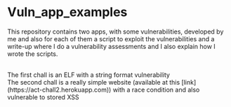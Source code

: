 # Vuln_app_examples

This repository contains two apps, with some vulnerabilities, developed by me and also for each of them a script to exploit the vulnerabilities and a write-up where I do a vulnerability assessments and I also explain how I wrote the scripts.

<br/>
The first chall is an ELF with a string format vulnerability
<br/>
The second chall is a really simple website (available at this [link](https://act-chall2.herokuapp.com)) with a race condition and also vulnerable to stored XSS
